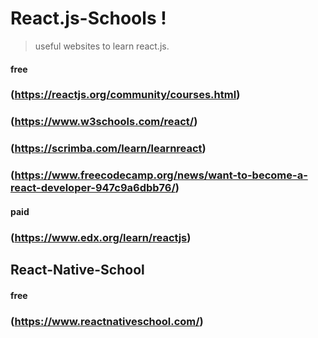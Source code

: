 # React.js-Schools !
> useful websites to learn react.js.

#### free 
###  (https://reactjs.org/community/courses.html)
###  (https://www.w3schools.com/react/)
###  (https://scrimba.com/learn/learnreact)
###  (https://www.freecodecamp.org/news/want-to-become-a-react-developer-947c9a6dbb76/)

#### paid
###  (https://www.edx.org/learn/reactjs)


## React-Native-School
#### free 
### (https://www.reactnativeschool.com/)
